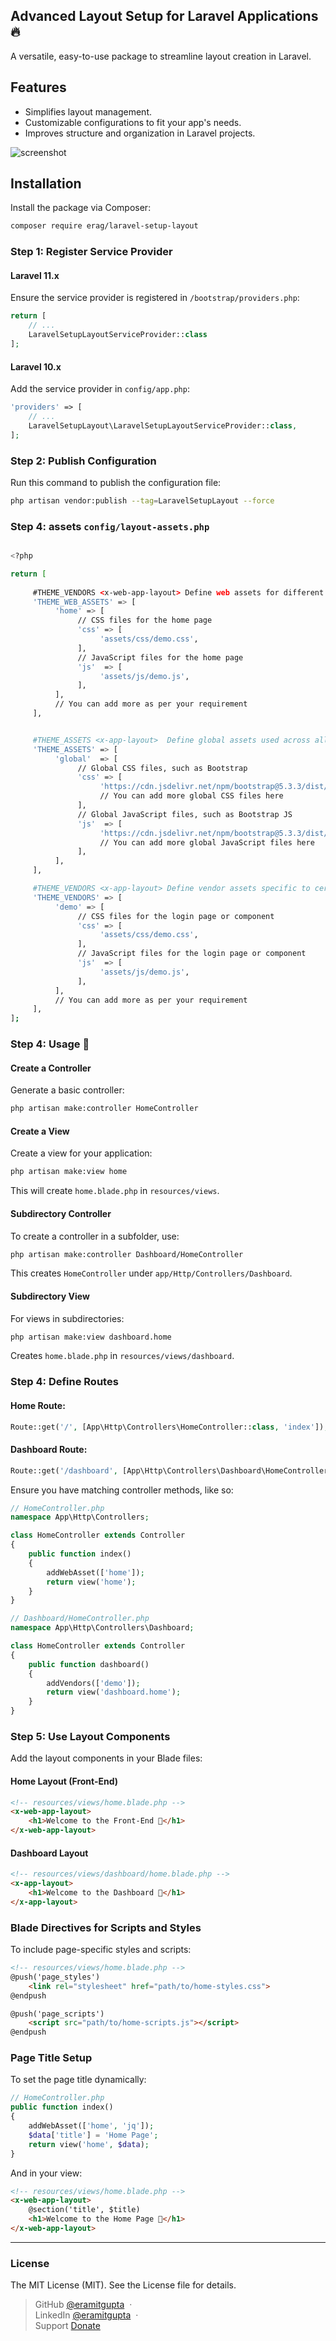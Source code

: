 ## Advanced Layout Setup for Laravel Applications 🔥  
A versatile, easy-to-use package to streamline layout creation in Laravel.

## Features
- Simplifies layout management.
- Customizable configurations to fit your app's needs.
- Improves structure and organization in Laravel projects.

![screenshot](https://raw.githubusercontent.com/eramitgupta/files/main/laravel-setup-layout.gif)

## Installation

Install the package via Composer:
```bash
composer require erag/laravel-setup-layout
```

### Step 1: Register Service Provider

#### Laravel 11.x  
Ensure the service provider is registered in `/bootstrap/providers.php`:
```php
return [
    // ...
    LaravelSetupLayoutServiceProvider::class
];
```

#### Laravel 10.x  
Add the service provider in `config/app.php`:
```php
'providers' => [
    // ...
    LaravelSetupLayout\LaravelSetupLayoutServiceProvider::class,
];
```

### Step 2: Publish Configuration

Run this command to publish the configuration file:
```bash
php artisan vendor:publish --tag=LaravelSetupLayout --force
```

### Step 4: assets `config/layout-assets.php`

```bash

<?php

return [
     
     #THEME_VENDORS <x-web-app-layout> Define web assets for different pages
     'THEME_WEB_ASSETS' => [
          'home' => [
               // CSS files for the home page
               'css' => [
                    'assets/css/demo.css',
               ],
               // JavaScript files for the home page
               'js'  => [
                    'assets/js/demo.js',
               ],
          ],
          // You can add more as per your requirement
     ],


     #THEME_ASSETS <x-app-layout>  Define global assets used across all pages
     'THEME_ASSETS' => [
          'global'  => [
               // Global CSS files, such as Bootstrap
               'css' => [
                    'https://cdn.jsdelivr.net/npm/bootstrap@5.3.3/dist/css/bootstrap.min.css',
                    // You can add more global CSS files here
               ],
               // Global JavaScript files, such as Bootstrap JS
               'js'  => [
                    'https://cdn.jsdelivr.net/npm/bootstrap@5.3.3/dist/js/bootstrap.bundle.min.js',
                    // You can add more global JavaScript files here
               ],
          ],
     ],

     #THEME_VENDORS <x-app-layout> Define vendor assets specific to certain pages or components
     'THEME_VENDORS' => [
          'demo' => [
               // CSS files for the login page or component
               'css' => [
                    'assets/css/demo.css',
               ],
               // JavaScript files for the login page or component
               'js'  => [
                    'assets/js/demo.js',
               ],
          ],
          // You can add more as per your requirement
     ],
];
```

### Step 4: Usage 🤔

#### Create a Controller
Generate a basic controller:
```bash
php artisan make:controller HomeController
```

#### Create a View
Create a view for your application:
```bash
php artisan make:view home
```
This will create `home.blade.php` in `resources/views`.

#### Subdirectory Controller
To create a controller in a subfolder, use:
```bash
php artisan make:controller Dashboard/HomeController
```
This creates `HomeController` under `app/Http/Controllers/Dashboard`.

#### Subdirectory View
For views in subdirectories:
```bash
php artisan make:view dashboard.home
```
Creates `home.blade.php` in `resources/views/dashboard`.

### Step 4: Define Routes

#### Home Route:
```php
Route::get('/', [App\Http\Controllers\HomeController::class, 'index']);
```

#### Dashboard Route:
```php
Route::get('/dashboard', [App\Http\Controllers\Dashboard\HomeController::class, 'dashboard']);
```

Ensure you have matching controller methods, like so:

```php
// HomeController.php
namespace App\Http\Controllers;

class HomeController extends Controller
{
    public function index()
    {
        addWebAsset(['home']);
        return view('home');
    }
}

// Dashboard/HomeController.php
namespace App\Http\Controllers\Dashboard;

class HomeController extends Controller
{
    public function dashboard()
    {
        addVendors(['demo']);
        return view('dashboard.home');
    }
}
```

### Step 5: Use Layout Components

Add the layout components in your Blade files:

#### Home Layout (Front-End)
```html
<!-- resources/views/home.blade.php -->
<x-web-app-layout>
    <h1>Welcome to the Front-End 👋</h1>
</x-web-app-layout>
```

#### Dashboard Layout
```html
<!-- resources/views/dashboard/home.blade.php -->
<x-app-layout>
    <h1>Welcome to the Dashboard 👋</h1>
</x-app-layout>
```

### Blade Directives for Scripts and Styles

To include page-specific styles and scripts:
```html
<!-- resources/views/home.blade.php -->
@push('page_styles')
    <link rel="stylesheet" href="path/to/home-styles.css">
@endpush

@push('page_scripts')
    <script src="path/to/home-scripts.js"></script>
@endpush
```

### Page Title Setup

To set the page title dynamically:
```php
// HomeController.php
public function index()
{
    addWebAsset(['home', 'jq']);
    $data['title'] = 'Home Page';
    return view('home', $data);
}
```

And in your view:
```html
<!-- resources/views/home.blade.php -->
<x-web-app-layout>
    @section('title', $title)
    <h1>Welcome to the Home Page 👋</h1>
</x-web-app-layout>
```

---

### License
The MIT License (MIT). See the License file for details.

> GitHub [@eramitgupta](https://github.com/eramitgupta) &nbsp;&middot;&nbsp;  
> LinkedIn [@eramitgupta](https://www.linkedin.com/in/eramitgupta/) &nbsp;&middot;&nbsp;  
> Support [Donate](https://paypal.me/teamdevgeek/)
